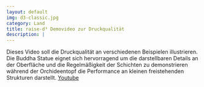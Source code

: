 ```yaml
---
layout: default
img: d3-classic.jpg
category: Land
title: raise-d³ Demovideo zur Druckqualität
description: |
---
```

Dieses Video soll die Druckqualität an verschiedenen Beispielen illustrieren. Die Buddha Statue eignet sich hervorragend um die darstellbaren Details an der Oberfläche und die Regelmäßigkeit der Schichten zu demonstrieren während der Orchideentopf die Performance an kleinen freistehenden Strukturen darstellt. [Youtube](https://youtu.be/c3wk292lUYc)

